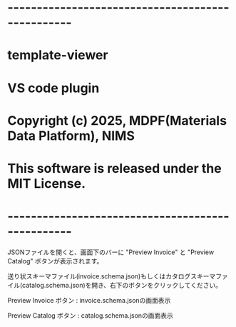 # -------------------------------------------------
# template-viewer
# VS code plugin 
# Copyright (c) 2025, MDPF(Materials Data Platform), NIMS
#
# This software is released under the MIT License.
# -------------------------------------------------


JSONファイルを開くと、画面下のバーに "Preview Invoice" と "Preview Catalog" ボタンが表示されます。

送り状スキーマファイル(invoice.schema.json)もしくはカタログスキーマファイル(catalog.schema.json)を開き、右下のボタンをクリックしてください。

Preview Invoice ボタン : invoice.schema.jsonの画面表示

Preview Catalog ボタン : catalog.schema.jsonの画面表示
